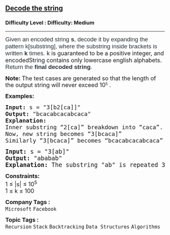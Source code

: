<h2><a href="https://www.geeksforgeeks.org/problems/decode-the-string2444/1">Decode the string</a></h2><h3>Difficulty Level : Difficulty: Medium</h3><hr><div class="problems_problem_content__Xm_eO"><p><span id="docs-internal-guid-1272e61d-7fff-3c2c-fd6b-2552f29492b3"><span style="font-size: 14pt; font-family: Nunito, sans-serif; color: rgb(39, 50, 57); background-color: rgb(255, 255, 255); font-variant-numeric: normal; font-variant-east-asian: normal; font-variant-alternates: normal; font-variant-position: normal; font-variant-emoji: normal; vertical-align: baseline; white-space-collapse: preserve; --darkreader-inline-color: var(--darkreader-text-273239, #cac5be); --darkreader-inline-bgcolor: var(--darkreader-background-ffffff, #181a1b);" data-darkreader-inline-color="" data-darkreader-inline-bgcolor="">Given an encoded string </span><span style="font-size: 14pt; font-family: Nunito, sans-serif; color: rgb(39, 50, 57); background-color: rgb(255, 255, 255); font-weight: bold; font-variant-numeric: normal; font-variant-east-asian: normal; font-variant-alternates: normal; font-variant-position: normal; font-variant-emoji: normal; vertical-align: baseline; white-space-collapse: preserve; --darkreader-inline-color: var(--darkreader-text-273239, #cac5be); --darkreader-inline-bgcolor: var(--darkreader-background-ffffff, #181a1b);" data-darkreader-inline-color="" data-darkreader-inline-bgcolor="">s</span><span style="font-size: 14pt; font-family: Nunito, sans-serif; color: rgb(39, 50, 57); background-color: rgb(255, 255, 255); font-variant-numeric: normal; font-variant-east-asian: normal; font-variant-alternates: normal; font-variant-position: normal; font-variant-emoji: normal; vertical-align: baseline; white-space-collapse: preserve; --darkreader-inline-color: var(--darkreader-text-273239, #cac5be); --darkreader-inline-bgcolor: var(--darkreader-background-ffffff, #181a1b);" data-darkreader-inline-color="" data-darkreader-inline-bgcolor="">, decode it by expanding the pattern k[substring], where the substring inside brackets is written <strong>k</strong> times. </span></span><span style="font-family: -apple-system, BlinkMacSystemFont, 'Segoe UI', Roboto, Oxygen, Ubuntu, Cantarell, 'Open Sans', 'Helvetica Neue', sans-serif; font-size: 18px;">k</span><span style="font-size: 18px; font-family: -apple-system, BlinkMacSystemFont, 'Segoe UI', Roboto, Oxygen, Ubuntu, Cantarell, 'Open Sans', 'Helvetica Neue', sans-serif;"> is guaranteed to be a positive integer, and encodedString contains only lowercase english alphabets. </span><span id="docs-internal-guid-1272e61d-7fff-3c2c-fd6b-2552f29492b3"><span style="font-size: 14pt; font-family: Nunito, sans-serif; color: rgb(39, 50, 57); background-color: rgb(255, 255, 255); font-variant-numeric: normal; font-variant-east-asian: normal; font-variant-alternates: normal; font-variant-position: normal; font-variant-emoji: normal; vertical-align: baseline; white-space-collapse: preserve; --darkreader-inline-color: var(--darkreader-text-273239, #cac5be); --darkreader-inline-bgcolor: var(--darkreader-background-ffffff, #181a1b);" data-darkreader-inline-color="" data-darkreader-inline-bgcolor="">Return the <strong>final decoded string</strong>.</span></span></p>
<p><span style="font-size: 18px;"><strong>Note:&nbsp;</strong></span><span style="font-size: 18px;">The test cases are generated so that the length of the output string will never exceed&nbsp;</span><span style="font-size: 18px;">10</span><sup>5</sup><span style="font-size: 18px;">&nbsp;.</span></p>
<p><strong><span style="font-size: 18px;">Examples:</span></strong></p>
<pre><span style="font-size: 18px;"><strong>Input:</strong> s = "3[b2[ca]]"
<strong>Output:</strong> "bcacabcacabcaca"
<strong>Explanation:<br></strong>Inner substring “2[ca]” breakdown into “caca”.<br>Now, new string becomes “3[bcaca]”
Similarly “3[bcaca]” becomes “bcacabcacabcaca” which is final result.<br></span></pre>
<pre><span style="font-size: 14pt;"><strong>Input:</strong> s = "3[ab]"
<strong>Output:</strong> "ababab"
<strong>Explanation:</strong> The substring "ab" is repeated 3 times giving "ababab".</span></pre>
<p><span style="font-size: 18px;"><strong>Constraints:</strong><br>1 ≤ |s| ≤ 10<sup>5</sup>&nbsp;<br>1&nbsp;</span><span style="font-size: 18px; font-family: -apple-system, BlinkMacSystemFont, 'Segoe UI', Roboto, Oxygen, Ubuntu, Cantarell, 'Open Sans', 'Helvetica Neue', sans-serif;">≤</span><span style="font-size: 18px;">&nbsp;k </span><span style="font-family: -apple-system, BlinkMacSystemFont, 'Segoe UI', Roboto, Oxygen, Ubuntu, Cantarell, 'Open Sans', 'Helvetica Neue', sans-serif; font-size: 18px;">≤</span><span style="font-family: -apple-system, BlinkMacSystemFont, 'Segoe UI', Roboto, Oxygen, Ubuntu, Cantarell, 'Open Sans', 'Helvetica Neue', sans-serif; font-size: 18px;"> </span><span style="font-family: -apple-system, BlinkMacSystemFont, 'Segoe UI', Roboto, Oxygen, Ubuntu, Cantarell, 'Open Sans', 'Helvetica Neue', sans-serif; font-size: 18px;">100</span></p></div><p><span style=font-size:18px><strong>Company Tags : </strong><br><code>Microsoft</code>&nbsp;<code>Facebook</code>&nbsp;<br><p><span style=font-size:18px><strong>Topic Tags : </strong><br><code>Recursion</code>&nbsp;<code>Stack</code>&nbsp;<code>Backtracking</code>&nbsp;<code>Data Structures</code>&nbsp;<code>Algorithms</code>&nbsp;